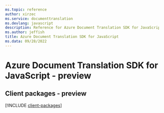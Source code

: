 ```yaml
---
ms.topic: reference
author: xirzec
ms.service: documenttranslation
ms.devlang: javascript
description: Reference for Azure Document Translation SDK for JavaScript
ms.author: jeffish
title: Azure Document Translation SDK for JavaScript
ms.data: 09/28/2022
---
```

# Azure Document Translation SDK for JavaScript - preview

## Client packages - preview
[!INCLUDE [client-packages](document-translation-client-index.md)]